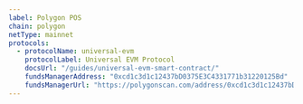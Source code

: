 ```yaml
---
label: Polygon POS
chain: polygon
netType: mainnet
protocols:
  - protocolName: universal-evm
    protocolLabel: Universal EVM Protocol
    docsUrl: "/guides/universal-evm-smart-contract/"
    fundsManagerAddress: "0xcd1c3d1c12437bD0375E3C4331771b31220125Bd"
    fundsManagerUrl: "https://polygonscan.com/address/0xcd1c3d1c12437bD0375E3C4331771b31220125Bd#writeProxyContract"
---
```

